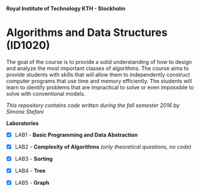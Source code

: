 #### Royal Institute of Technology KTH - Stockholm
# Algorithms and Data Structures (ID1020)
The goal of the course is to provide a solid understanding of how to design and analyze the most important classes of algorithms. The course aims to provide students with skills that will allow them to independently construct computer programs that use time and memory efficiently. The students will learn to identify problems that are impractical to solve or even impossible to solve with conventional models.

_This repository contains code written during the fall semester 2016 by Simone Stefani_

__Laboratories__
- [x] LAB1 - **Basic Programming and Data Abstraction**
- [x] LAB2 - **Complexity of Algorithms** _(only theoretical questions, no code)_
- [x] LAB3 - **Sorting**
- [x] LAB4 - **Tree**
- [x] LAB5 - **Graph**


